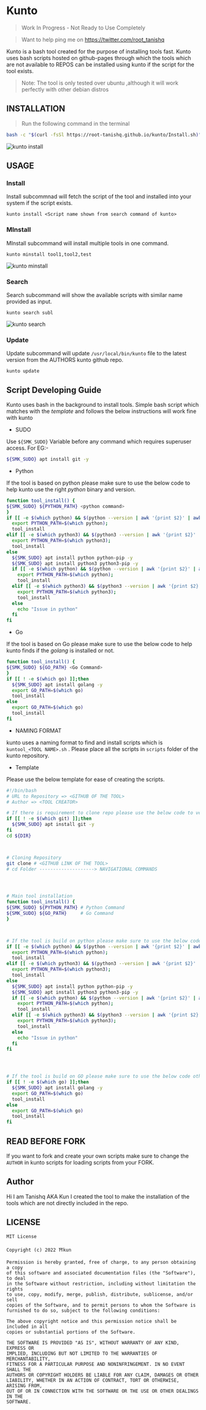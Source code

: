 # Kunto
> Work In Progress - Not Ready to Use Completely 


> Want to help ping me on https://twitter.com/root_tanishq

Kunto is a bash tool created for the purpose of installing tools fast. Kunto uses bash scripts hosted on github-pages through which the tools which are not available to REPOS can be installed using kunto if the script for the tool exists.

> Note: The tool is only tested over ubuntu ,although it will work perfectly with other debian distros 

## INSTALLATION

> Run the following command in the terminal
```bash
bash -c "$(curl -fsSl https://root-tanishq.github.io/kunto/Install.sh)"
```

![kunto install](https://raw.githubusercontent.com/root-tanishq/kunto/main/images/install_kunto.png)

## USAGE

### Install

Install subcommnad will fetch the script of the tool and installed into your system if the script exists.

```
kunto install <Script name shown from search command of kunto>
```

### MInstall

MInstall subcommand will install multiple tools in one command.

```
kunto minstall tool1,tool2,test
```

![kunto minstall](https://raw.githubusercontent.com/root-tanishq/kunto/main/images/kunto_minstall.png)


### Search

Search subcommand will show the available scripts with similar name provided as input.

```
kunto search subl
``` 

![kunto search](https://raw.githubusercontent.com/root-tanishq/kunto/main/images/kunto_search.png)

### Update

Update subcommand will update `/usr/local/bin/kunto` file to the latest version from the AUTHORS kunto github repo.

```
kunto update
```

## Script Developing Guide

Kunto uses bash in the background to install tools. Simple bash script which matches with the *template* and follows the below instructions will work fine with kunto
- SUDO


Use `${SMK_SUDO}` Variable before any command which requires superuser access.
For EG:- 
```bash
${SMK_SUDO} apt install git -y
```

- Python


If the tool is based on python please make sure to use the below code to help kunto use the right *python* binary and version.

```bash
function tool_install() {
${SMK_SUDO} ${PYTHON_PATH} <python command>
}
if [[ -e $(which python) && $(python --version | awk '{print $2}' | awk -F'.' '{print $1}') = "3" && -e $(which pip) ]];then
  export PYTHON_PATH=$(which python);
  tool_install
elif [[ -e $(which python3) && $(python3 --version | awk '{print $2}' | awk -F'.' '{print $1}') = "3" && -e $(which pip3) ]];then
  export PYTHON_PATH=$(which python3);
  tool_install
else
  ${SMK_SUDO} apt install python python-pip -y
  ${SMK_SUDO} apt install python3 python3-pip -y
  if [[ -e $(which python) && $(python --version | awk '{print $2}' | awk -F'.' '{print $1}') = "3" && -e $(which pip) ]];then
    export PYTHON_PATH=$(which python);
    tool_install
  elif [[ -e $(which python3) && $(python3 --version | awk '{print $2}' | awk -F'.' '{print $1}') = "3" && -e $(which pip3) ]];then
    export PYTHON_PATH=$(which python3);
    tool_install
  else
    echo "Issue in python"
  fi
fi
```

- Go


If the tool is based on Go please make sure to use the below code to help kunto finds if the *golang* is installed or not.
```bash 
function tool_install() {
${SMK_SUDO} ${GO_PATH} <Go Command>
}
if [[ ! -e $(which go) ]];then
  ${SMK_SUDO} apt install golang -y
  export GO_PATH=$(which go)
  tool_install
else 
  export GO_PATH=$(which go)
  tool_install
fi
```

- NAMING FORMAT 


kunto uses a naming format to find and install scripts which is  `kuntool_<TOOL NAME>.sh` . Please place all the scripts in `scripts` folder of the kunto repository.

- Template


Please use the below template for ease of creating the scripts.
```bash
#!/bin/bash
# URL to Repository => <GITHUB OF THE TOOL>
# Author => <TOOL CREATOR>

# If there is requirement to clone repo please use the below code to verify is git installed or not
if [[ ! -e $(which git) ]];then
  ${SMK_SUDO} apt install git -y
fi
cd ${DIR}



# Cloning Repository
git clone # <GITHUB LINK OF THE TOOL>
# cd Folder --------------------> NAVIGATIONAL COMMANDS




# Main tool installation
function tool_install() {
${SMK_SUDO} ${PYTHON_PATH} # Python Command
${SMK_SUDO} ${GO_PATH}     # Go Command
}



# If the tool is build on python please make sure to use the below code otherwise remove it
if [[ -e $(which python) && $(python --version | awk '{print $2}' | awk -F'.' '{print $1}') = "3" && -e $(which pip) ]];then
  export PYTHON_PATH=$(which python);
  tool_install
elif [[ -e $(which python3) && $(python3 --version | awk '{print $2}' | awk -F'.' '{print $1}') = "3" && -e $(which pip3) ]];then
  export PYTHON_PATH=$(which python3);
  tool_install
else
  ${SMK_SUDO} apt install python python-pip -y
  ${SMK_SUDO} apt install python3 python3-pip -y
  if [[ -e $(which python) && $(python --version | awk '{print $2}' | awk -F'.' '{print $1}') = "3" && -e $(which pip) ]];then
    export PYTHON_PATH=$(which python);
    tool_install
  elif [[ -e $(which python3) && $(python3 --version | awk '{print $2}' | awk -F'.' '{print $1}') = "3" && -e $(which pip3) ]];then
    export PYTHON_PATH=$(which python3);
    tool_install
  else
    echo "Issue in python"
  fi
fi




# If the tool is build on GO please make sure to use the below code otherwise remove it
if [[ ! -e $(which go) ]];then
  ${SMK_SUDO} apt install golang -y
  export GO_PATH=$(which go)
  tool_install
else 
  export GO_PATH=$(which go)
  tool_install
fi
```

## READ BEFORE FORK

If you want to fork and create your own scripts make sure to change the `AUTHOR` in kunto scripts for loading scripts from your FORK.

## Author
Hi I am Tanishq AKA Kun I created the tool to make the installation of the tools which are not directly included in the repo.

## LICENSE
```MIT
MIT License

Copyright (c) 2022 ⛩️kun

Permission is hereby granted, free of charge, to any person obtaining a copy
of this software and associated documentation files (the "Software"), to deal
in the Software without restriction, including without limitation the rights
to use, copy, modify, merge, publish, distribute, sublicense, and/or sell
copies of the Software, and to permit persons to whom the Software is
furnished to do so, subject to the following conditions:

The above copyright notice and this permission notice shall be included in all
copies or substantial portions of the Software.

THE SOFTWARE IS PROVIDED "AS IS", WITHOUT WARRANTY OF ANY KIND, EXPRESS OR
IMPLIED, INCLUDING BUT NOT LIMITED TO THE WARRANTIES OF MERCHANTABILITY,
FITNESS FOR A PARTICULAR PURPOSE AND NONINFRINGEMENT. IN NO EVENT SHALL THE
AUTHORS OR COPYRIGHT HOLDERS BE LIABLE FOR ANY CLAIM, DAMAGES OR OTHER
LIABILITY, WHETHER IN AN ACTION OF CONTRACT, TORT OR OTHERWISE, ARISING FROM,
OUT OF OR IN CONNECTION WITH THE SOFTWARE OR THE USE OR OTHER DEALINGS IN THE
SOFTWARE.
```
